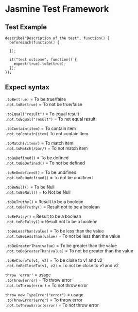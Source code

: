 # Jasmine Test Framework

## Test Example
```
describe("Description of the test", function() {
  beforeEach(function() {

  });

  it("test outcome", function() {
    expect(true).toBe(true);
  });
});
```

## Expect syntax
`.toBe(true)` = To be true/false<br>
`.not.toBe(true)` = To not be true/false<br>

`.toEqual("result")` = To equal result<br>
`.not.toEqual("result")` = To not equal result<br>

`.toContain(item)` = To contain item<br>
`.not.toContain(item)` To not contain item<br>

`.toMatch(/item/)` = To match item<br>
`.not.toMatch(/bar/)` = To not match item<br>

`.toBeDefined()` = To be defined<br>
`.not.toBeDefined()` = To not be defined<br>

`.toBeUndefined()` = To be undifined<br>
`.not.toBeUndefined()` = To not be undifined<br>

`.toBeNull()` = To be Null<br>
`.not.toBeNull()` = to Not be Null<br>

`.toBeTruthy()` = Result to be a boolean<br>
`.not.toBeTruthy()` = Result not to be a boolean<br>

`.toBeFalsy()` = Result to be a boolean<br>
`.not.toBeFalsy()` = Result not to be a boolean<br>

`.toBeLessThan(value)` = To be less than the value<br>
 `.not.toBeLessThan(value)` = To not be less than the value<br>

`.toBeGreaterThan(value)` = To be greater than the value<br>
`.not.toBeGreaterThan(value)` = To not be greater than the value<br>

`.toBeCloseTo(v1, v2)` = To be close to v1 and v2<br>
`.not.toBeCloseTo(v1, v2)` = To not be close to v1 and v2<br>

 `throw 'error'` = usage<br>
`.toThrow(error)` = To throw error<br>
`.not.toThrow(error)` = To not throw error<br>

`throw new TypeError("error")` = usage<br>
`.toThrowError(error)` = To throw error<br>
`.not.toThrowError(error)` = To not throw error<br>

